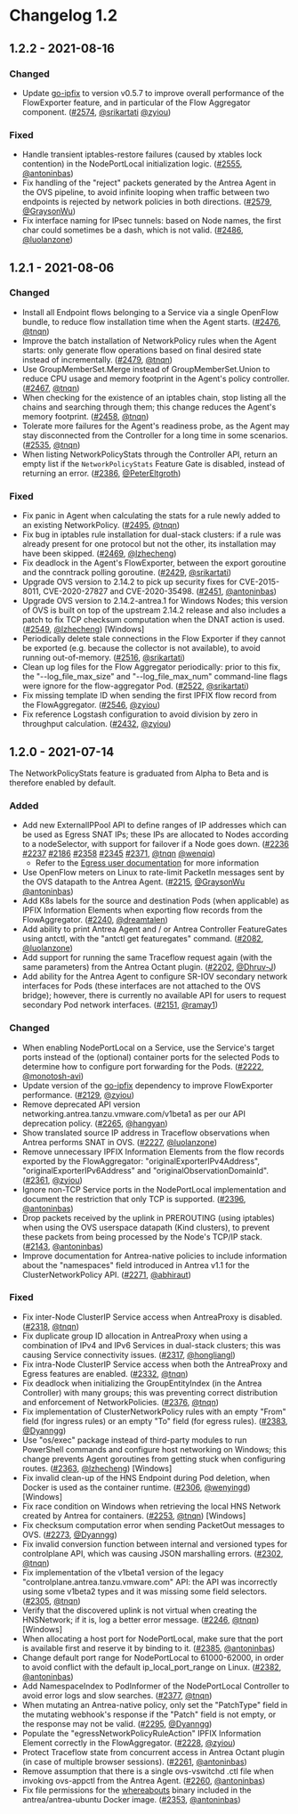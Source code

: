 # Changelog 1.2

## 1.2.2 - 2021-08-16

### Changed

- Update [go-ipfix] to version v0.5.7 to improve overall performance of the FlowExporter feature, and in particular of the Flow Aggregator component. ([#2574](https://github.com/antrea-io/antrea/pull/2574), [@srikartati] [@zyiou])

### Fixed

- Handle transient iptables-restore failures (caused by xtables lock contention) in the NodePortLocal initialization logic. ([#2555](https://github.com/antrea-io/antrea/pull/2555), [@antoninbas])
- Fix handling of the "reject" packets generated by the Antrea Agent in the OVS pipeline, to avoid infinite looping when traffic between two endpoints is rejected by network policies in both directions. ([#2579](https://github.com/antrea-io/antrea/pull/2579), [@GraysonWu])
- Fix interface naming for IPsec tunnels: based on Node names, the first char could sometimes be a dash, which is not valid. ([#2486](https://github.com/antrea-io/antrea/pull/2486), [@luolanzone])

## 1.2.1 - 2021-08-06

### Changed

- Install all Endpoint flows belonging to a Service via a single OpenFlow bundle, to reduce flow installation time when the Agent starts. ([#2476](https://github.com/antrea-io/antrea/pull/2476), [@tnqn])
- Improve the batch installation of NetworkPolicy rules when the Agent starts: only generate flow operations based on final desired state instead of incrementally. ([#2479](https://github.com/antrea-io/antrea/pull/2479), [@tnqn])
- Use GroupMemberSet.Merge instead of GroupMemberSet.Union to reduce CPU usage and memory footprint in the Agent's policy controller. ([#2467](https://github.com/antrea-io/antrea/pull/2467), [@tnqn])
- When checking for the existence of an iptables chain, stop listing all the chains and searching through them; this change reduces the Agent's memory footprint. ([#2458](https://github.com/antrea-io/antrea/pull/2458), [@tnqn])
- Tolerate more failures for the Agent's readiness probe, as the Agent may stay disconnected from the Controller for a long time in some scenarios. ([#2535](https://github.com/antrea-io/antrea/pull/2535), [@tnqn])
- When listing NetworkPolicyStats through the Controller API, return an empty list if the `NetworkPolicyStats` Feature Gate is disabled, instead of returning an error. ([#2386](https://github.com/antrea-io/antrea/pull/2386), [@PeterEltgroth])

### Fixed

- Fix panic in Agent when calculating the stats for a rule newly added to an existing NetworkPolicy. ([#2495](https://github.com/antrea-io/antrea/pull/2495), [@tnqn])
- Fix bug in iptables rule installation for dual-stack clusters: if a rule was already present for one protocol but not the other, its installation may have been skipped. ([#2469](https://github.com/antrea-io/antrea/pull/2469), [@lzhecheng])
- Fix deadlock in the Agent's FlowExporter, between the export goroutine and the conntrack polling goroutine. ([#2429](https://github.com/antrea-io/antrea/pull/2429), [@srikartati])
- Upgrade OVS version to 2.14.2 to pick up security fixes for CVE-2015-8011, CVE-2020-27827 and CVE-2020-35498. ([#2451](https://github.com/antrea-io/antrea/pull/2451), [@antoninbas])
- Upgrade OVS version to 2.14.2-antrea.1 for Windows Nodes; this version of OVS is built on top of the upstream 2.14.2 release and also includes a patch to fix TCP checksum computation when the DNAT action is used. ([#2549](https://github.com/antrea-io/antrea/pull/2549), [@lzhecheng]) [Windows]
- Periodically delete stale connections in the Flow Exporter if they cannot be exported (e.g. because the collector is not available), to avoid running out-of-memory. ([#2516](https://github.com/antrea-io/antrea/pull/2516), [@srikartati])
- Clean up log files for the Flow Aggregator periodically: prior to this fix, the "--log_file_max_size" and "--log_file_max_num" command-line flags were ignore for the flow-aggregator Pod. ([#2522](https://github.com/antrea-io/antrea/pull/2522), [@srikartati])
- Fix missing template ID when sending the first IPFIX flow record from the FlowAggregator. ([#2546](https://github.com/antrea-io/antrea/pull/2546), [@zyiou])
- Fix reference Logstash configuration to avoid division by zero in throughput calculation. ([#2432](https://github.com/antrea-io/antrea/pull/2432), [@zyiou])

## 1.2.0 - 2021-07-14

The NetworkPolicyStats feature is graduated from Alpha to Beta and is therefore enabled by default.

### Added

- Add new ExternalIPPool API to define ranges of IP addresses which can be used as Egress SNAT IPs; these IPs are allocated to Nodes according to a nodeSelector, with support for failover if a Node goes down. ([#2236](https://github.com/antrea-io/antrea/pull/2236) [#2237](https://github.com/antrea-io/antrea/pull/2237) [#2186](https://github.com/antrea-io/antrea/pull/2186) [#2358](https://github.com/antrea-io/antrea/pull/2358) [#2345](https://github.com/antrea-io/antrea/pull/2345) [#2371](https://github.com/antrea-io/antrea/pull/2371), [@tnqn] [@wenqiq])
  * Refer to the [Egress user documentation](https://github.com/antrea-io/antrea/blob/v1.2.0/docs/egress.md) for more information
- Use OpenFlow meters on Linux to rate-limit PacketIn messages sent by the OVS datapath to the Antrea Agent. ([#2215](https://github.com/antrea-io/antrea/pull/2215), [@GraysonWu] [@antoninbas])
- Add K8s labels for the source and destination Pods (when applicable) as IPFIX Information Elements when exporting flow records from the FlowAggregator. ([#2240](https://github.com/antrea-io/antrea/pull/2240), [@dreamtalen])
- Add ability to print Antrea Agent and / or Antrea Controller FeatureGates using antctl, with the "antctl get featuregates" command. ([#2082](https://github.com/antrea-io/antrea/pull/2082), [@luolanzone])
- Add support for running the same Traceflow request again (with the same parameters) from the Antrea Octant plugin. ([#2202](https://github.com/antrea-io/antrea/pull/2202), [@Dhruv-J])
- Add ability for the Antrea Agent to configure SR-IOV secondary network interfaces for Pods (these interfaces are not attached to the OVS bridge); however, there is currently no available API for users to request secondary Pod network interfaces. ([#2151](https://github.com/antrea-io/antrea/pull/2151), [@ramay1])

### Changed

- When enabling NodePortLocal on a Service, use the Service's target ports instead of the (optional) container ports for the selected Pods to determine how to configure port forwarding for the Pods. ([#2222](https://github.com/antrea-io/antrea/pull/2222), [@monotosh-avi])
- Update version of the [go-ipfix] dependency to improve FlowExporter performance. ([#2129](https://github.com/antrea-io/antrea/pull/2129), [@zyiou])
- Remove deprecated API version networking.antrea.tanzu.vmware.com/v1beta1 as per our API deprecation policy. ([#2265](https://github.com/antrea-io/antrea/pull/2265), [@hangyan])
- Show translated source IP address in Traceflow observations when Antrea performs SNAT in OVS. ([#2227](https://github.com/antrea-io/antrea/pull/2227), [@luolanzone])
- Remove unnecessary IPFIX Information Elements from the flow records exported by the FlowAggregator: "originalExporterIPv4Address", "originalExporterIPv6Address" and "originalObservationDomainId". ([#2361](https://github.com/antrea-io/antrea/pull/2361), [@zyiou])
- Ignore non-TCP Service ports in the NodePortLocal implementation and document the restriction that only TCP is supported. ([#2396](https://github.com/antrea-io/antrea/pull/2396), [@antoninbas])
- Drop packets received by the uplink in PREROUTING (using iptables) when using the OVS userspace datapath (Kind clusters), to prevent these packets from being processed by the Node's TCP/IP stack. ([#2143](https://github.com/antrea-io/antrea/pull/2143), [@antoninbas])
- Improve documentation for Antrea-native policies to include information about the "namespaces" field introduced in Antrea v1.1 for the ClusterNetworkPolicy API. ([#2271](https://github.com/antrea-io/antrea/pull/2271), [@abhiraut])

### Fixed

- Fix inter-Node ClusterIP Service access when AntreaProxy is disabled. ([#2318](https://github.com/antrea-io/antrea/pull/2318), [@tnqn])
- Fix duplicate group ID allocation in AntreaProxy when using a combination of IPv4 and IPv6 Services in dual-stack clusters; this was causing Service connectivity issues. ([#2317](https://github.com/antrea-io/antrea/pull/2317), [@hongliangl])
- Fix intra-Node ClusterIP Service access when both the AntreaProxy and Egress features are enabled. ([#2332](https://github.com/antrea-io/antrea/pull/2332), [@tnqn])
- Fix deadlock when initializing the GroupEntityIndex (in the Antrea Controller) with many groups; this was preventing correct distribution and enforcement of NetworkPolicies. ([#2376](https://github.com/antrea-io/antrea/pull/2376), [@tnqn])
- Fix implementation of ClusterNetworkPolicy rules with an empty "From" field (for ingress rules) or an empty "To" field (for egress rules). ([#2383](https://github.com/antrea-io/antrea/pull/2383), [@Dyanngg])
- Use "os/exec" package instead of third-party modules to run PowerShell commands and configure host networking on Windows; this change prevents Agent goroutines from getting stuck when configuring routes. ([#2363](https://github.com/antrea-io/antrea/pull/2363), [@lzhecheng]) [Windows]
- Fix invalid clean-up of the HNS Endpoint during Pod deletion, when Docker is used as the container runtime. ([#2306](https://github.com/antrea-io/antrea/pull/2306), [@wenyingd]) [Windows]
- Fix race condition on Windows when retrieving the local HNS Network created by Antrea for containers. ([#2253](https://github.com/antrea-io/antrea/pull/2253), [@tnqn]) [Windows]
- Fix checksum computation error when sending PacketOut messages to OVS. ([#2273](https://github.com/antrea-io/antrea/pull/2273), [@Dyanngg])
- Fix invalid conversion function between internal and versioned types for controlplane API, which was causing JSON marshalling errors. ([#2302](https://github.com/antrea-io/antrea/pull/2302), [@tnqn])
- Fix implementation of the v1beta1 version of the legacy "controlplane.antrea.tanzu.vmware.com" API: the API was incorrectly using some v1beta2 types and it was missing some field selectors. ([#2305](https://github.com/antrea-io/antrea/pull/2305), [@tnqn])
- Verify that the discovered uplink is not virtual when creating the HNSNetwork; if it is, log a better error message. ([#2246](https://github.com/antrea-io/antrea/pull/2246), [@tnqn]) [Windows]
- When allocating a host port for NodePortLocal, make sure that the port is available first and reserve it by binding to it. ([#2385](https://github.com/antrea-io/antrea/pull/2385), [@antoninbas])
- Change default port range for NodePortLocal to 61000-62000, in order to avoid conflict with the default ip_local_port_range on Linux. ([#2382](https://github.com/antrea-io/antrea/pull/2382), [@antoninbas])
- Add NamespaceIndex to PodInformer of the NodePortLocal Controller to avoid error logs and slow searches. ([#2377](https://github.com/antrea-io/antrea/pull/2377), [@tnqn])
- When mutating an Antrea-native policy, only set the "PatchType" field in the mutating webhook's response if the "Patch" field is not empty, or the response may not be valid. ([#2295](https://github.com/antrea-io/antrea/pull/2295), [@Dyanngg])
- Populate the "egressNetworkPolicyRuleAction" IPFIX Information Element correctly in the FlowAggregator. ([#2228](https://github.com/antrea-io/antrea/pull/2228), [@zyiou])
- Protect Traceflow state from concurrent access in Antrea Octant plugin (in case of multiple browser sessions). ([#2261](https://github.com/antrea-io/antrea/pull/2261), [@antoninbas])
- Remove assumption that there is a single ovs-vswitchd .ctl file when invoking ovs-appctl from the Antrea Agent. ([#2260](https://github.com/antrea-io/antrea/pull/2260), [@antoninbas])
- Fix file permissions for the [whereabouts] binary included in the antrea/antrea-ubuntu Docker image. ([#2353](https://github.com/antrea-io/antrea/pull/2353), [@antoninbas])

[go-ipfix]: https://github.com/vmware/go-ipfix
[whereabouts]: https://github.com/k8snetworkplumbingwg/whereabouts

[@abhiraut]: https://github.com/abhiraut
[@antoninbas]: https://github.com/antoninbas
[@Dhruv-J]: https://github.com/Dhruv-J
[@dreamtalen]: https://github.com/dreamtalen
[@Dyanngg]: https://github.com/Dyanngg
[@GraysonWu]: https://github.com/GraysonWu
[@hangyan]: https://github.com/hangyan
[@hongliangl]: https://github.com/hongliangl
[@luolanzone]: https://github.com/luolanzone
[@lzhecheng]: https://github.com/lzhecheng
[@monotosh-avi]: https://github.com/monotosh-avi
[@PeterEltgroth]: https://github.com/PeterEltgroth
[@ramay1]: https://github.com/ramay1
[@srikartati]: https://github.com/srikartati
[@tnqn]: https://github.com/tnqn
[@wenqiq]: https://github.com/wenqiq
[@wenyingd]: https://github.com/wenyingd
[@zyiou]: https://github.com/zyiou
